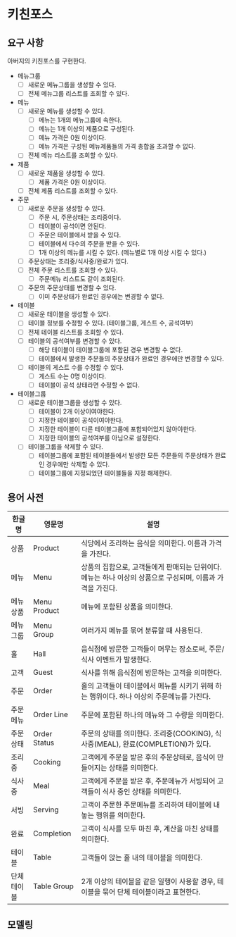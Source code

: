 # 키친포스

## 요구 사항
아버지의 키친포스를 구현한다.

- 메뉴그룹
    - [ ] 새로운 메뉴그룹을 생성할 수 있다.
    - [ ] 전체 메뉴그룹 리스트를 조회할 수 있다.
- 메뉴
    - [ ] 새로운 메뉴를 생성할 수 있다.
        - [ ] 메뉴는 1개의 메뉴그룹에 속한다.
        - [ ] 메뉴는 1개 이상의 제품으로 구성된다.
        - [ ] 메뉴 가격은 0원 이상이다.
        - [ ] 메뉴 가격은 구성된 메뉴제품들의 가격 총합을 초과할 수 없다.
    - [ ] 전체 메뉴 리스트를 조회할 수 있다.
- 제품
    - [ ] 새로운 제품을 생성할 수 있다.
        - [ ] 제품 가격은 0원 이상이다.
    - [ ] 전체 제품 리스트를 조회할 수 있다.
- 주문
    - [ ] 새로운 주문을 생성할 수 있다.
        - [ ] 주문 시, 주문상태는 조리중이다.
        - [ ] 테이블이 공석이면 안된다.
        - [ ] 주문은 테이블에서 받을 수 있다.
        - [ ] 테이블에서 다수의 주문을 받을 수 있다.
        - [ ] 1개 이상의 메뉴를 시킬 수 있다. (메뉴별로 1개 이상 시킬 수 있다.)
    - [ ] 주문상태는 조리중/식사중/완료가 있다.
    - [ ] 전체 주문 리스트를 조회할 수 있다.
        - [ ] 주문메뉴 리스트도 같이 조회된다.
    - [ ] 주문의 주문상태를 변경할 수 있다. 
        - [ ] 이미 주문상태가 완료인 경우에는 변경할 수 없다.
- 테이블
    - [ ] 새로운 테이블을 생성할 수 있다.
    - [ ] 테이블 정보를 수정할 수 있다. (테이블그룹, 게스트 수, 공석여부)
    - [ ] 전체 테이블 리스트를 조회할 수 있다.
    - [ ] 테이블의 공석여부를 변경할 수 있다.
        - [ ] 해당 테이블이 테이블그룹에 포함된 경우 변경할 수 없다.
        - [ ] 테이블에서 발생한 주문들의 주문상태가 완료인 경우에만 변경할 수 있다.
    - [ ] 테이블의 게스트 수를 수정할 수 있다.
        - [ ] 게스트 수는 0명 이상이다.
        - [ ] 테이블이 공석 상태라면 수정할 수 없다.
- 테이블그룹
    - [ ] 새로운 테이블그룹을 생성할 수 있다.
        - [ ] 테이블이 2개 이상이여야한다.
        - [ ] 지정한 테이블이 공석이여야한다.
        - [ ] 지정한 테이블이 다른 테이블그룹에 포함되어있지 않아야한다.
        - [ ] 지정한 테이블의 공석여부를 아님으로 설정한다.
    - [ ] 테이블그룹을 삭제할 수 있다.
        - [ ] 테이블그룹에 포함된 테이블들에서 발생한 모든 주문들의 주문상태가 완료인 경우에만 삭제할 수 있다.
        - [ ] 테이블그룹에 지정되었던 테이블들을 지정 해제한다. 

## 용어 사전

| 한글명 | 영문명 | 설명 |
| --- | --- | --- |
| 상품 | Product | 식당에서 조리하는 음식을 의미한다. 이름과 가격을 가진다. |
| 메뉴 | Menu | 상품의 집합으로, 고객들에게 판매되는 단위이다. 메뉴는 하나 이상의 상품으로 구성되며, 이름과 가격을 가진다. |
| 메뉴상품 | Menu Product | 메뉴에 포함된 상품을 의미한다. |
| 메뉴그룹 | Menu Group | 여러가지 메뉴를 묶어 분류할 때 사용된다. |
| 홀 | Hall | 음식점에 방문한 고객들이 머무는 장소로써, 주문/식사 이벤트가 발생한다. |
| 고객 | Guest | 식사를 위해 음식점에 방문하는 고객을 의미한다. | 
| 주문 | Order | 홀의 고객들이 테이블에서 메뉴를 시키기 위해 하는 행위이다. 하나 이상의 주문메뉴를 가진다. |
| 주문메뉴 | Order Line | 주문에 포함된 하나의 메뉴와 그 수량을 의미한다. |
| 주문상태 | Order Status | 주문의 상태를 의미한다. 조리중(COOKING), 식사중(MEAL), 완료(COMPLETION)가 있다. |
| 조리중 | Cooking | 고객에게 주문을 받은 후의 주문상태로, 음식이 만들어지는 상태를 의미한다. |
| 식사중 | Meal | 고객에게 주문을 받은 후, 주문메뉴가 서빙되어 고객들이 식사 중인 상태를 의미한다. |
| 서빙 | Serving | 고객이 주문한 주문메뉴를 조리하여 테이블에 내놓는 행위를 의미한다. |
| 완료 | Completion | 고객이 식사를 모두 마친 후, 계산을 마친 상태를 의미한다. | 
| 테이블 | Table | 고객들이 앉는 홀 내의 테이블을 의미한다. |
| 단체테이블 | Table Group | 2개 이상의 테이블을 같은 일행이 사용할 경우, 테이블을 묶어 단체 테이블이라고 표현한다. |

## 모델링
